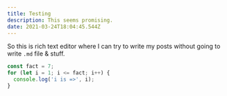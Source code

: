 ```yaml
---
title: Testing
description: This seems promising.
date: 2021-03-24T18:04:45.544Z
---
```


So this is rich text editor where I can try to write my posts without going to write `.md` file & stuff.

```js
const fact = 7;
for (let i = 1; i <= fact; i++) {
  console.log('i is =>', i);
}
```

